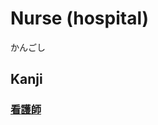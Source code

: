 # Nurse (hospital)
かんごし

## Kanji
### [看](Kanji/kanji-dict/看.md)[護](Kanji/kanji-dict/護.md)[師](Kanji/kanji-dict/師.md)